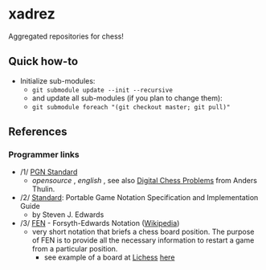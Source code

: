 # xadrez
Aggregated repositories for chess!

## Quick how-to

* Initialize sub-modules:
  + `git submodule update --init --recursive`
  + and update all sub-modules (if you plan to change them):
  + `git submodule foreach "(git checkout master; git pull)"`

## References

### Programmer links

* /1/ [PGN Standard](https://archive.org/details/pgn-standard-1994-03-12)
  + _opensource_ , _english_ , see also [Digital Chess Problems](http://www.anders.thulin.name/posts/pgn/) from Anders Thulin.
* /2/ [Standard](https://tim-mann.org/Standard): Portable Game Notation Specification and Implementation Guide
  + by Steven J. Edwards
* /3/ [FEN](https://en.wikipedia.org/wiki/Forsyth%E2%80%93Edwards_Notation) - Forsyth-Edwards Notation ([Wikipedia](http://en.wikipedia.org/))
  + very short notation that briefs a chess board position. The purpose of FEN is to provide all the necessary information to restart a game from a particular position.
    - see example of a board at [Lichess](https://lichess.org/) [here](https://lichess.org/editor?fen=5Rk1/2p1P1pp/1p6/2n1q3/8/1b6/PP4PP/7K+b+-+-+0+29)
